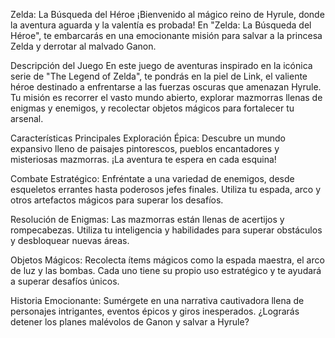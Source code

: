 Zelda: La Búsqueda del Héroe
¡Bienvenido al mágico reino de Hyrule, donde la aventura aguarda y la valentía es probada! En "Zelda: La Búsqueda del Héroe", te embarcarás en una emocionante misión para salvar a la princesa Zelda y derrotar al malvado Ganon.

Descripción del Juego
En este juego de aventuras inspirado en la icónica serie de "The Legend of Zelda", te pondrás en la piel de Link, el valiente héroe destinado a enfrentarse a las fuerzas oscuras que amenazan Hyrule. Tu misión es recorrer el vasto mundo abierto, explorar mazmorras llenas de enigmas y enemigos, y recolectar objetos mágicos para fortalecer tu arsenal.

Características Principales
Exploración Épica: Descubre un mundo expansivo lleno de paisajes pintorescos, pueblos encantadores y misteriosas mazmorras. ¡La aventura te espera en cada esquina!

Combate Estratégico: Enfréntate a una variedad de enemigos, desde esqueletos errantes hasta poderosos jefes finales. Utiliza tu espada, arco y otros artefactos mágicos para superar los desafíos.

Resolución de Enigmas: Las mazmorras están llenas de acertijos y rompecabezas. Utiliza tu inteligencia y habilidades para superar obstáculos y desbloquear nuevas áreas.

Objetos Mágicos: Recolecta ítems mágicos como la espada maestra, el arco de luz y las bombas. Cada uno tiene su propio uso estratégico y te ayudará a superar desafíos únicos.

Historia Emocionante: Sumérgete en una narrativa cautivadora llena de personajes intrigantes, eventos épicos y giros inesperados. ¿Lograrás detener los planes malévolos de Ganon y salvar a Hyrule?

